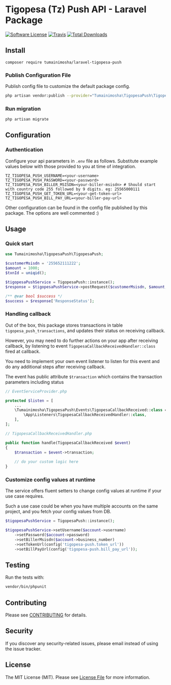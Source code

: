 # Tigopesa (Tz) Push API - Laravel Package

[![Software License](https://img.shields.io/badge/license-MIT-brightgreen.svg?style=flat-square)](LICENSE.md)
[![Travis](https://img.shields.io/travis/tumainimosha/laravel-tigopesa-push.svg?style=flat-square)]()
[![Total Downloads](https://img.shields.io/packagist/dt/tumainimosha/laravel-tigopesa-push.svg?style=flat-square)](https://packagist.org/packages/tumainimosha/laravel-tigopesa-push)

## Install
`composer require tumainimosha/laravel-tigopesa-push`

### Publish Configuration File

Publish config file to customize the default package config.

```bash
php artisan vendor:publish --provider="Tumainimosha\TigopesaPush\TigopesaPushServiceProvider" --tag="config"
```

### Run migration

```bash
php artisan migrate
```

## Configuration

### Authentication

Configure your api parameters in `.env` file as follows. Substitute example values below with those provided to you at time of integration.

```dotenv
TZ_TIGOPESA_PUSH_USERNAME=<your-username>
TZ_TIGOPESA_PUSH_PASSWORD=<your-password>
TZ_TIGOPESA_PUSH_BILLER_MSISDN=<your-biller-msisdn> # Should start with country code 255 followed by 9 digits. eg: 25565000111
TZ_TIGOPESA_PUSH_GET_TOKEN_URL=<your-get-token-url>
TZ_TIGOPESA_PUSH_BILL_PAY_URL=<your-biller-pay-url>
```

Other configuration can be found in the config file published by this package. The options are well commented :)

## Usage

### Quick start

```php
use Tumainimosha\TigopesaPush\TigopesaPush;

$customerMsisdn = '255652111222';
$amount = 1000;
$txnId = uniqid();

$tigopesaPushService = TigopesaPush::instance();
$response = $tigopesaPushService->postRequest($customerMsisdn, $amount, $txnId);

/** @var bool $success */
$success = $response['ResponseStatus'];
```

### Handling callback

Out of the box, this package stores transactions in table `tigopesa_push_transactions`, and updates their status on receiving callback.

However, you may need to do further actions on your app after receiving callback, by listening to event `TigopesaCallbackReceivedHandler::class` fired at callback.

You need to implement your own event listener to listen for this event and do any additional steps after receiving callback.

The event has public attribute `$transaction` which contains the transaction parameters including status

```php
// EventServiceProvider.php

protected $listen = [
    ...
    \Tumainimosha\TigopesaPush\Events\TigopesaCallbackReceived::class => [
        \App\Listeners\TigopesaCallbackReceivedHandler::class,
    ],
];

// TigopesaCallbackReceivedHandler.php

public function handle(TigopesaCallbackReceived $event)
{
    $transaction = $event->transaction;
    
    // do your custom logic here
}

```
### Customize config values at runtime

The service offers fluent setters to change config values at runtime if your use case requires.

Such a use case could be when you have multiple accounts on the same project, and you fetch your config values from DB.

```php
$tigopesaPushService = TigopesaPush::instance();

$tigopesaPushService->setUsername($account->username)
    ->setPassword($account->password)
    ->setBillerMsisdn($account->business_number)
    ->setTokenUrl(config('tigopesa-push.token_url'))
    ->setBillPayUrl(config('tigopesa-push.bill_pay_url'));
```
## Testing
Run the tests with:

``` bash
vendor/bin/phpunit
```

## Contributing
Please see [CONTRIBUTING](CONTRIBUTING.md) for details.

## Security
If you discover any security-related issues, please email instead of using the issue tracker.

## License
The MIT License (MIT). Please see [License File](/LICENSE.md) for more information.
